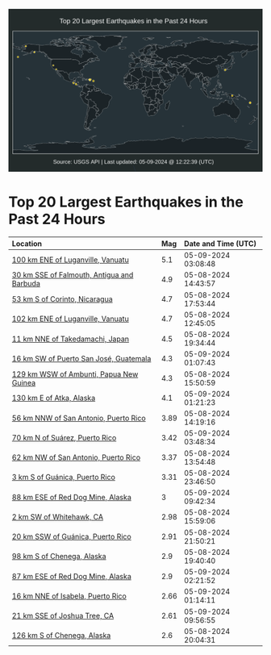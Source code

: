 ![Map](./map.png)

# Top 20 Largest Earthquakes in the Past 24 Hours

| Location | Mag | Date and Time (UTC) |
|:---|:---|:---|
| [100 km ENE of Luganville, Vanuatu](https://earthquake.usgs.gov/earthquakes/eventpage/us6000mxcp) | 5.1 | 05-09-2024 03:08:48 |
| [30 km SSE of Falmouth, Antigua and Barbuda](https://earthquake.usgs.gov/earthquakes/eventpage/us6000mx8v) | 4.9 | 05-08-2024 14:43:57 |
| [53 km S of Corinto, Nicaragua](https://earthquake.usgs.gov/earthquakes/eventpage/us6000mxae) | 4.7 | 05-08-2024 17:53:44 |
| [102 km ENE of Luganville, Vanuatu](https://earthquake.usgs.gov/earthquakes/eventpage/us6000mx89) | 4.7 | 05-08-2024 12:45:05 |
| [11 km NNE of Takedamachi, Japan](https://earthquake.usgs.gov/earthquakes/eventpage/us6000mxar) | 4.5 | 05-08-2024 19:34:44 |
| [16 km SW of Puerto San José, Guatemala](https://earthquake.usgs.gov/earthquakes/eventpage/us6000mxc2) | 4.3 | 05-09-2024 01:07:43 |
| [129 km WSW of Ambunti, Papua New Guinea](https://earthquake.usgs.gov/earthquakes/eventpage/us6000mx94) | 4.3 | 05-08-2024 15:50:59 |
| [130 km E of Atka, Alaska](https://earthquake.usgs.gov/earthquakes/eventpage/us6000mxcc) | 4.1 | 05-09-2024 01:21:23 |
| [56 km NNW of San Antonio, Puerto Rico](https://earthquake.usgs.gov/earthquakes/eventpage/pr2024129000) | 3.89 | 05-08-2024 14:19:16 |
| [70 km N of Suárez, Puerto Rico](https://earthquake.usgs.gov/earthquakes/eventpage/pr71448163) | 3.42 | 05-09-2024 03:48:34 |
| [62 km NW of San Antonio, Puerto Rico](https://earthquake.usgs.gov/earthquakes/eventpage/pr71448083) | 3.37 | 05-08-2024 13:54:48 |
| [3 km S of Guánica, Puerto Rico](https://earthquake.usgs.gov/earthquakes/eventpage/pr2024129001) | 3.31 | 05-08-2024 23:46:50 |
| [88 km ESE of Red Dog Mine, Alaska](https://earthquake.usgs.gov/earthquakes/eventpage/ak0245z5h3cz) | 3 | 05-09-2024 09:42:34 |
| [2 km SW of Whitehawk, CA](https://earthquake.usgs.gov/earthquakes/eventpage/nc75003401) | 2.98 | 05-08-2024 15:59:06 |
| [20 km SSW of Guánica, Puerto Rico](https://earthquake.usgs.gov/earthquakes/eventpage/pr71448128) | 2.91 | 05-08-2024 21:50:21 |
| [98 km S of Chenega, Alaska](https://earthquake.usgs.gov/earthquakes/eventpage/ak0245xnvoov) | 2.9 | 05-08-2024 19:40:40 |
| [87 km ESE of Red Dog Mine, Alaska](https://earthquake.usgs.gov/earthquakes/eventpage/ak0245z16lhr) | 2.9 | 05-09-2024 02:21:52 |
| [16 km NNE of Isabela, Puerto Rico](https://earthquake.usgs.gov/earthquakes/eventpage/pr71448158) | 2.66 | 05-09-2024 01:14:11 |
| [21 km SSE of Joshua Tree, CA](https://earthquake.usgs.gov/earthquakes/eventpage/ci40743624) | 2.61 | 05-09-2024 09:56:55 |
| [126 km S of Chenega, Alaska](https://earthquake.usgs.gov/earthquakes/eventpage/ak0245xo9d3q) | 2.6 | 05-08-2024 20:04:31 |
